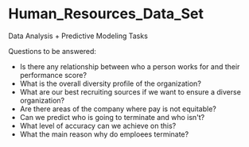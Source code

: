 # Human_Resources_Data_Set
Data Analysis + Predictive Modeling Tasks

Questions to be answered:
- Is there any relationship between who a person works for and their performance score?
- What is the overall diversity profile of the organization?
- What are our best recruiting sources if we want to ensure a diverse organization?
- Are there areas of the company where pay is not equitable?
- Can we predict who is going to terminate and who isn't? 
- What level of accuracy can we achieve on this?
- What the main reason why do emploees terminate? 
